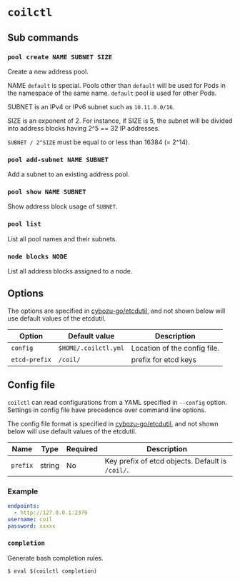 `coilctl`
=========

## Sub commands

### `pool create NAME SUBNET SIZE`

Create a new address pool.

NAME `default` is special.
Pools other than `default` will be used for Pods in the namespace of the same name.
`default` pool is used for other Pods.

SUBNET is an IPv4 or IPv6 subnet such as `10.11.0.0/16`.

SIZE is an exponent of 2.  For instance, if SIZE is 5,
the subnet will be divided into address blocks having 2^5 == 32 IP addresses.

`SUBNET / 2^SIZE` must be equal to or less than 16384 (= 2^14).

### `pool add-subnet NAME SUBNET`

Add a subnet to an existing address pool.

### `pool show NAME SUBNET`

Show address block usage of `SUBNET`.

### `pool list`

List all pool names and their subnets.

### `node blocks NODE`

List all address blocks assigned to a node.

## Options

The options are specified in [cybozu-go/etcdutil](https://github.com/cybozu-go/etcdutil), and not shown below will use default values of the etcdutil.

Option        | Default value        | Description
------        | -------------        | -----------
`config`      | `$HOME/.coilctl.yml` | Location of the config file.
`etcd-prefix` | `/coil/`             | prefix for etcd keys

## Config file

`coilctl` can read configurations from a YAML specified in `--config` option. Settings in config file have precedence over command line options.

The config file format is specified in [cybozu-go/etcdutil](https://github.com/cybozu-go/etcdutil), and not shown below will use default values of the etcdutil.

Name     | Type   | Required | Description
-------- | ------ | -------- | -----------
`prefix` | string | No       | Key prefix of etcd objects.  Default is `/coil/`.

### Example

```yaml
endpoints:
  - http://127.0.0.1:2379
username: coil
password: xxxxx
```

### `completion`

Generate bash completion rules.

```console
$ eval $(coilctl completion)
```
